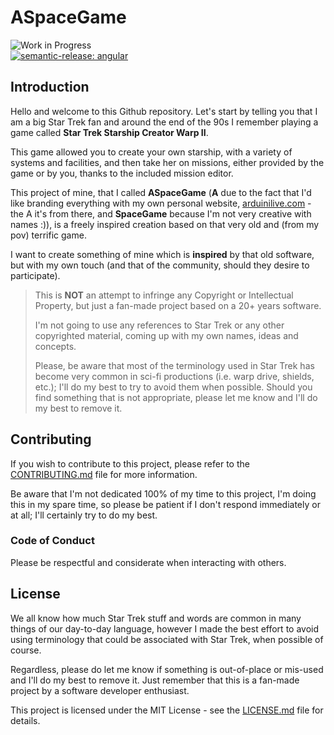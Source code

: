 ﻿# ASpaceGame

![Work in Progress](https://img.shields.io/badge/status-WIP-orange)
<br>
[![semantic-release: angular](https://img.shields.io/badge/semantic--release-angular-e10079?logo=semantic-release)](https://github.com/semantic-release/semantic-release)

## Introduction

Hello and welcome to this Github repository. Let's start by telling you that I am a big Star Trek fan and around the end of the 90s I remember playing a game called **Star Trek Starship Creator Warp II**.

This game allowed you to create your own starship, with a variety of systems and facilities, and then take her on missions, either provided by the game or by you, thanks to the included mission editor.

This project of mine, that I called **ASpaceGame** (**A** due to the fact that I'd like branding everything with my own personal website, [arduinilive.com](https://www.arduinilive.com) - the A it's from there, and **SpaceGame** because I'm not very creative with names :)), is a freely inspired creation based on that very old and (from my pov) terrific game.

I want to create something of mine which is **inspired** by that old software, but with my own touch (and that of the community, should they desire to participate).

> This is **NOT** an attempt to infringe any Copyright or Intellectual Property, but just a fan-made project based on a 20+ years software.
>
> I'm not going to use any references to Star Trek or any other copyrighted material, coming up with my own names, ideas and concepts.
>
> Please, be aware that most of the terminology used in Star Trek has become very common in sci-fi productions (i.e. warp drive, shields, etc.); I'll do my best to try to avoid them when possible. Should you find something that is not appropriate, please let me know and I'll do my best to remove it.

## Contributing

If you wish to contribute to this project, please refer to the [CONTRIBUTING.md](CONTRIBUTING.md) file for more information.

Be aware that I'm not dedicated 100% of my time to this project, I'm doing this in my spare time, so please be patient if I don't respond immediately or at all; I'll certainly try to do my best.

### Code of Conduct

Please be respectful and considerate when interacting with others.

## License

We all know how much Star Trek stuff and words are common in many things of our day-to-day language, however I made the best effort to avoid using terminology that could be associated with Star Trek, when possible of course.

Regardless, please do let me know if something is out-of-place or mis-used and I'll do my best to remove it. Just remember that this is a fan-made project by a software developer enthusiast.

This project is licensed under the MIT License - see the [LICENSE.md](LICENSE.md) file for details.
